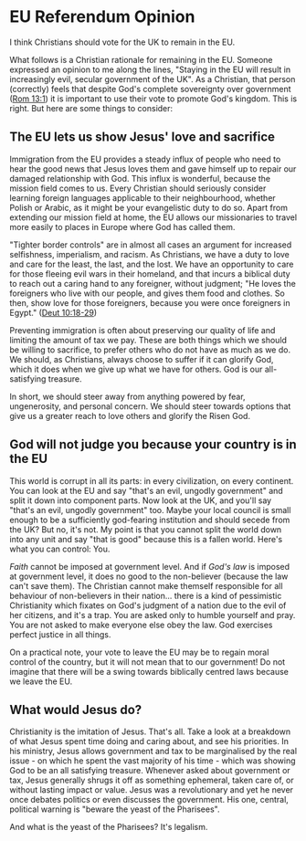 # EU Referendum Opinion

I think Christians should vote for the UK to remain in the EU.

What follows is a Christian rationale for remaining in the EU. Someone expressed an opinion to me along the lines, "Staying in the EU will result in increasingly evil, secular government of the UK". As a Christian, that person (correctly) feels that despite God's complete sovereignty over government ([Rom 13:1][1]) it is important to use their vote to promote God's kingdom. This is right. But here are some things to consider:

## The EU lets us show Jesus' love and sacrifice

Immigration from the EU provides a steady influx of people who need to hear the good news that Jesus loves them and gave himself up to repair our damaged relationship with God. This influx is wonderful, because the mission field comes to us. Every Christian should seriously consider learning foreign languages applicable to their neighbourhood, whether Polish or Arabic, as it might be your evangelistic duty to do so. Apart from extending our mission field at home, the EU allows our missionaries to travel more easily to places in Europe where God has called them.

"Tighter border controls" are in almost all cases an argument for increased selfishness, imperialism, and racism. As Christians, we have a duty to love and care for the least, the last, and the lost. We have an opportunity to care for those fleeing evil wars in their homeland, and that incurs a biblical duty to reach out a caring hand to any foreigner, without judgment; "He loves the foreigners who live with our people, and gives them food and clothes. So then, show love for those foreigners, because you were once foreigners in Egypt." ([Deut 10:18-29][3])

Preventing immigration is often about preserving our quality of life and limiting the amount of tax we pay. These are both things which we should be willing to sacrifice, to prefer others who do not have as much as we do. We should, as Christians, always choose to suffer if it can glorify God, which it does when we give up what we have for others. God is our all-satisfying treasure.

In short, we should steer away from anything powered by fear, ungenerosity, and personal concern. We should steer towards options that give us a greater reach to love others and glorify the Risen God.


## God will not judge you because your country is in the EU

This world is corrupt in all its parts: in every civilization, on every continent. You can look at the EU and say "that's an evil, ungodly government" and split it down into component parts. Now look at the UK, and you'll say "that's an evil, ungodly government" too. Maybe your local council is small enough to be a sufficiently god-fearing institution and should secede from the UK? But no, it's not. My point is that you cannot split the world down into any unit and say "that is good" because this is a fallen world. Here's what you can control: You.

*Faith* cannot be imposed at government level. And if *God's law* is imposed at government level, it does no good to the non-believer (because the law can't save them). The Christian cannot make themself responsible for all behaviour of non-believers in their nation... there is a kind of pessimistic Christianity which fixates on God's judgment of a nation due to the evil of her citizens, and it's a trap. You are asked only to humble yourself and pray. You are not asked to make everyone else obey the law. God exercises perfect justice in all things.

On a practical note, your vote to leave the EU may be to regain moral control of the country, but it will not mean that to our government! Do not imagine that there will be a swing towards biblically centred laws because we leave the EU.


## What would Jesus do?

Christianity is the imitation of Jesus. That's all. Take a look at a breakdown of what Jesus spent time doing and caring about, and see his priorities. In his ministry, Jesus allows government and tax to be marginalised by the real issue - on which he spent the vast majority of his time - which was showing God to be an all satisfying treasure. Whenever asked about government or tax, Jesus generally shrugs it off as something ephemeral, taken care of, or without lasting impact or value. Jesus was a revolutionary and yet he never once debates politics or even discusses the government. His one, central, political warning is "beware the yeast of the Pharisees".

And what is the yeast of the Pharisees? It's legalism.

[1]: https://www.biblegateway.com/passage/?search=Romans+13%3A1&version=GNT
[2]: https://www.biblegateway.com/passage/?search=Romans+10%3A9&version=GNT
[3]: https://www.biblegateway.com/passage/?search=Deuteronomy+10%3A18-19&version=GNT